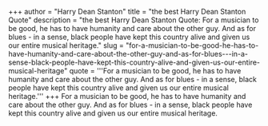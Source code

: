 +++
author = "Harry Dean Stanton"
title = "the best Harry Dean Stanton Quote"
description = "the best Harry Dean Stanton Quote: For a musician to be good, he has to have humanity and care about the other guy. And as for blues - in a sense, black people have kept this country alive and given us our entire musical heritage."
slug = "for-a-musician-to-be-good-he-has-to-have-humanity-and-care-about-the-other-guy-and-as-for-blues---in-a-sense-black-people-have-kept-this-country-alive-and-given-us-our-entire-musical-heritage"
quote = '''For a musician to be good, he has to have humanity and care about the other guy. And as for blues - in a sense, black people have kept this country alive and given us our entire musical heritage.'''
+++
For a musician to be good, he has to have humanity and care about the other guy. And as for blues - in a sense, black people have kept this country alive and given us our entire musical heritage.
